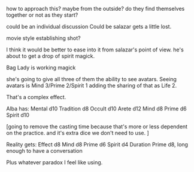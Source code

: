 how to approach this? maybe from the outside? 
do they find themselves together or not as they start?

could be an individual discussion Could be salazar gets a little lost. 


movie style establishing shot?

I think it would be better to ease into it from salazar's point of view. he's about to get a drop of spirit magick. 


Bag Lady is working magick

she's going to give all three of them the ability to see avatars. Seeing avatars is Mind 3/Prime 2/Spirit 1
adding the sharing of that as Life 2. 

That's a complex effect. 

Alba has:
  Mental d10
  Tradition d8
  Occult d10
  Arete d12
  Mind d8
  Prime d6
  Spirit d10
  
  [going to remove the casting time because that's more or less dependent on the practice. and it's extra dice we don't need to use. ]

Reality gets:
  Effect d8
  Mind d8
  Prime d6 
  Spirit d4
  Duration Prime d8, long enough to have a conversation

Plus whatever paradox I feel like using.

